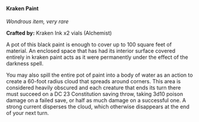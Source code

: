 #### Kraken Paint
_Wondrous item, very rare_

**Crafted by:** Kraken Ink x2 vials (Alchemist)

A pot of this black paint is enough to cover up to 100 square feet of material. An enclosed space that has had its interior surface covered entirely in kraken paint acts as it were permanently under the effect of the darkness spell.

You may also spill the entire pot of paint into a body of water as an action to create a 60-foot radius cloud that spreads around corners. This area is considered heavily obscured and each creature that ends its turn there must succeed on a DC 23 Constitution saving throw, taking 3d10 poison damage on a failed save, or half as much damage on a successful one. A strong current disperses the cloud, which otherwise disappears at the end of your next turn.